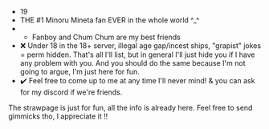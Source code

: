 -  19
- THE #1 Minoru Mineta fan EVER in the whole world ^_^
- + Fanboy and Chum Chum are my best friends 
- ❌ Under 18 in the 18+ server, illegal age gap/incest ships, "grapist" jokes = perm hidden. That's all I'll list, but in general I'll just hide you if I have any problem with you. And you should do the same because I'm not going to argue, I'm just here for fun.
- ✔️ Feel free to come up to me at any time I'll never mind! & you can ask for my discord if we're friends. 

The strawpage is just for fun, all the info is already here. Feel free to send gimmicks tho, I appreciate it !!

